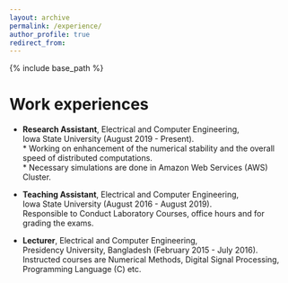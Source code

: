```yaml
---
layout: archive
permalink: /experience/
author_profile: true
redirect_from:
---
```


{% include base_path %}

Work experiences
======
* **Research Assistant**, Electrical and Computer Engineering, <br/> Iowa State University (August 2019 - Present). <br/> * Working on enhancement of the numerical stability and the overall speed of distributed computations. <br/> * Necessary simulations are done in Amazon Web Services (AWS) Cluster. 

* **Teaching Assistant**, Electrical and Computer Engineering, <br/> Iowa State University (August 2016 - August 2019). <br/>  Responsible to Conduct Laboratory Courses, office hours and for grading the exams.

* **Lecturer**, Electrical and Computer Engineering, <br/> Presidency University, Bangladesh (February 2015 - July 2016). <br/>  Instructed courses are Numerical Methods, Digital Signal Processing, Programming Language (C) etc.
